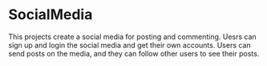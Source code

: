 # SocialMedia
This projects create a social media for posting and commenting. Uesrs can sign up and login the social media and get their own accounts. Users can send posts on the media, and they can follow other users to see their posts.
